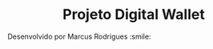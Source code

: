 <h1 align="center">Projeto Digital Wallet</h1>
</hr>
<p>Desenvolvido por Marcus Rodrigues :smile:</p>
